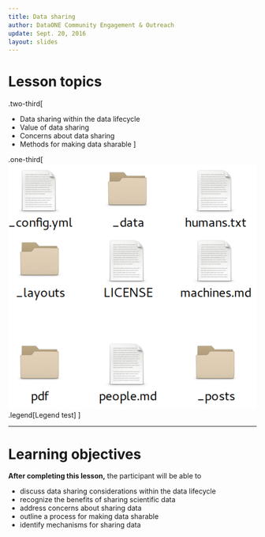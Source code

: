 ```yaml
---
title: Data sharing
author: DataONE Community Engagement & Outreach
update: Sept. 20, 2016
layout: slides
---
```


# Lesson topics

.two-third[
- Data sharing within the data lifecycle
- Value of data sharing
- Concerns about data sharing
- Methods for making data sharable
]

.one-third[
![Folders picture](images/folders.png "title")
.legend[Legend test]
]

---

# Learning objectives


**After completing this lesson,** the participant will be able to

- discuss data sharing considerations within the data lifecycle
- recognize the benefits of sharing scientific data
- address concerns about sharing data
- outline a process for making data sharable
- identify mechanisms for sharing data
